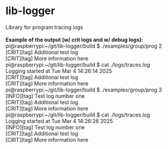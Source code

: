 # lib-logger
Library for program tracing logs
<br><br>
**Example of the output (w/ crit logs and w/ debug logs):**<br>
pi@raspberrypi:\~/git/lib-logger/build $ ./examples/group/prog 2<br>
[CRIT][tag] Additional test log<br>
[CRIT][tag] More information here<br>
pi@raspberrypi:\~/git/lib-logger/build $ cat ./logs/traces.log <br>
Logging started at Tue Mar  4 14:26:14 2025<br>
[CRIT][tag] Additional test log<br>
[CRIT][tag] More information here<br>
pi@raspberrypi:\~/git/lib-logger/build $ ./examples/group/prog 3<br>
[INFO][tag] Test log number one<br>
[CRIT][tag] Additional test log<br>
[CRIT][tag] More information here<br>
pi@raspberrypi:\~/git/lib-logger/build $ cat ./logs/traces.log <br>
Logging started at Tue Mar  4 14:26:26 2025<br>
[INFO][tag] Test log number one<br>
[CRIT][tag] Additional test log<br>
[CRIT][tag] More information here<br>
